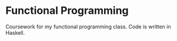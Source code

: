 # Functional Programming

Coursework for my functional programming class.
Code is written in Haskell.
